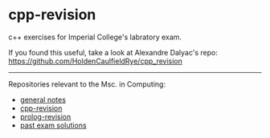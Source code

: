 # cpp-revision

c++ exercises for Imperial College's labratory exam.

If you found this useful, take a look at Alexandre Dalyac's repo: https://github.com/HoldenCaulfieldRye/cpp_revision

---

Repositories relevant to the Msc. in Computing:

- [general notes](https://github.com/timothyylim/Imperial-College)
- [cpp-revision](https://github.com/timothyylim/cpp-revision)
- [prolog-revision](https://github.com/timothyylim/prolog-revision)
- [past exam solutions](https://github.com/timothyylim/imperial-exam-solutions)
